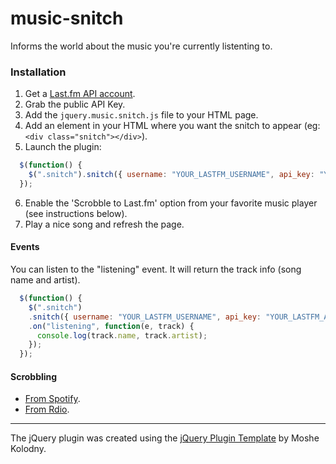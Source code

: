music-snitch
==============

Informs the world about the music you're currently listenting to.

### Installation

1. Get a [Last.fm API account](http://www.last.fm/api/account/create).
2. Grab the public API Key.
3. Add the ```jquery.music.snitch.js``` file to your HTML page.
4. Add an element in your HTML where you want the snitch to appear (eg: ```<div class="snitch"></div>```).
5. Launch the plugin: 
```js
  $(function() {
    $(".snitch").snitch({ username: "YOUR_LASTFM_USERNAME", api_key: "YOUR_LASTFM_API_KEY" });
  });
```

6. Enable the 'Scrobble to Last.fm' option from your favorite music player (see instructions below).
7. Play a nice song and refresh the page.

#### Events

You can listen to the "listening" event. It will return the track info (song name and artist).

```js
  $(function() {
    $(".snitch")
    .snitch({ username: "YOUR_LASTFM_USERNAME", api_key: "YOUR_LASTFM_API_KEY" })
    .on("listening", function(e, track) {
      console.log(track.name, track.artist);
    });
  });
```

#### Scrobbling

* [From Spotify](https://support.spotify.com/us/learn-more/faq/#!/article/Scrobble-to-Last-fm).  
* [From Rdio](http://help.rdio.com/customer/portal/articles/58992-external-settings).  

----

The jQuery plugin was created using the [jQuery Plugin Template](http://kolodny.github.io/blog/blog/2013/12/27/my-favorite-jquery-plugin-template/) by Moshe Kolodny.
